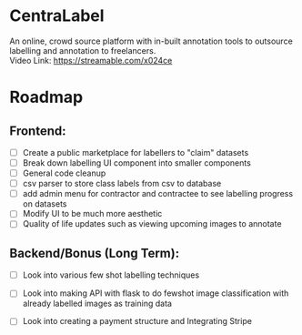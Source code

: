 # CentraLabel
An online, crowd source platform with in-built annotation tools to outsource labelling and annotation to freelancers. <br>
Video Link: https://streamable.com/x024ce

# Roadmap
## Frontend:

 * [ ] Create a public marketplace for labellers to "claim" datasets
 * [ ] Break down labelling UI component into smaller components
 * [ ] General code cleanup
 * [ ] csv parser to store class labels from csv to database
 * [ ] add admin menu for contractor and contractee to see labelling progress on datasets
 * [ ] Modify UI to be much more aesthetic
 * [ ] Quality of life updates such as viewing upcoming images to annotate
 
## Backend/Bonus (Long Term):

 * [ ] Look into various few shot labelling techniques
 * [ ] Look into making API with flask to do fewshot image classification with <br> already labelled images as training data
 * [ ] Look into creating a payment structure and Integrating Stripe

